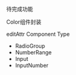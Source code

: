 待完成功能

<!-- NumberRange组件封装 -->
Color组件封装

editAttr Component Type
* RadioGroup
* NumberRange
* Input
* InputNumber